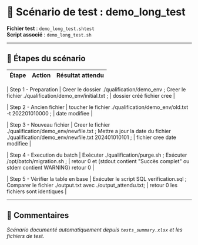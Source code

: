 
# 📄 Scénario de test : demo_long_test

**Fichier test** : `demo_long_test.shtest`  
**Script associé** : `demo_long_test.sh`

---

## 🧩 Étapes du scénario

| Étape        | Action | Résultat attendu |
|--------------|--------|------------------|

| Step 1 - Preparation | Creer le dossier ./qualification/demo_env ;
Creer le fichier ./qualification/demo_env/initial.txt ; | dossier créé
fichier cree |

| Step 2 - Ancien fichier | toucher le fichier ./qualification/demo_env/old.txt -t 202201010000 ; | date modifiee |

| Step 3 - Nouveau fichier | Creer le fichier ./qualification/demo_env/newfile.txt ;
Mettre a jour la date du fichier ./qualification/demo_env/newfile.txt 202401010101 ; | fichier cree
date modifiee |

| Step 4 - Execution du batch | Exécuter ./qualification/purge.sh ;
Exécuter /opt/batch/migration.sh ; | retour 0 et (stdout contient "Succès complet" ou stderr contient WARNING)
retour 0 |

| Step 5 - Vérifier la table en base | Exécuter le script SQL verification.sql ;
Comparer le fichier ./output.txt avec ./output_attendu.txt; | retour 0
les fichiers sont identiques |


---

## 🧷 Commentaires
_Scénario documenté automatiquement depuis `tests_summary.xlsx` et les fichiers de test._